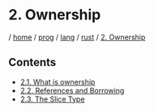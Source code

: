 # 2. Ownership

/ [home](/README.md) / [prog](/prog/README.md) / [lang](/prog/lang/README.md) / [rust](/prog/lang/rust/README.md) / [2. Ownership](/prog/lang/rust/2_ownership/README.md)

## Contents

- [2.1. What is ownership](/prog/lang/rust/2_ownership/2_1_what_is_ownership.md)
- [2.2. References and Borrowing](/prog/lang/rust/2_ownership/2_2_references_and_borrowing.md)
- [2.3. The Slice Type](/prog/lang/rust/2_ownership/2_3_the_slice_type.md)
